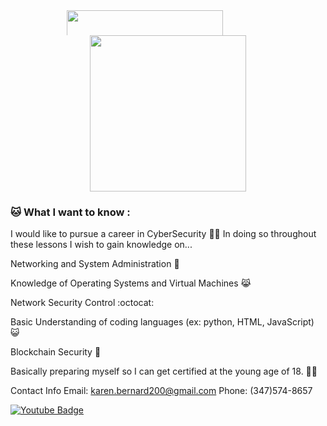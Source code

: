

<!---
Ka-tz/Ka-tz is a ✨ special ✨ repository because its `README.md` (this file) appears on your GitHub profile.
You can click the Preview link to take a look at your changes.
--->
<!---
Ka-tz/Ka-tz is a ✨ special ✨ repository because its `README.md` (this file) appears on your GitHub profile.
You can click the Preview link to take a look at your changes.
--->
<!---
Ka-tz/Ka-tz is a ✨ special ✨ repository because its `README.md` (this file) appears on your GitHub profile.
You can click the Preview link to take a look at your changes.
--->
<svg fill="none" viewBox="0 0 430 40" width="430" height="40" xmlns="http://www.w3.org/2000/svg">
	<foreignObject width="100%" height="100%">
		<div xmlns="http://www.w3.org/1999/xhtml">
	</div>
  <div id="header" align="center">
  <img src="https://see.fontimg.com/api/renderfont4/MVVx/eyJyIjoiZnMiLCJoIjo2OCwidyI6MTAwMCwiZnMiOjY4LCJmZ2MiOiIjRjUxNTE1IiwiYmdjIjoiIzM3MzMzMyIsInQiOjF9/V2VsY29tZQ/chalkie.png " width="250"/>
</div>		
       
</svg>

  </div>
  <div id="header" align="center">
  <img src="https://media0.giphy.com/media/7NoNw4pMNTvgc/giphy.gif?cid=ecf05e47wwoi6fh0qpu9e7s3qxxv5htm0mcjjdmalv8hmyro&rid=giphy.gif&ct=g" width="250"/>
</div>


### :cat: What I want to know : 
I would like to pursue a career in CyberSecurity :woman_technologist:
In doing so throughout these lessons I wish to gain knowledge on...


Networking and System Administration :ghost:

Knowledge of Operating Systems and Virtual Machines 😹

Network Security Control :octocat:

Basic Understanding of coding languages (ex: python, HTML, JavaScript)  :smiley_cat:

Blockchain Security  :anger:

Basically preparing myself so I can get certified at the young age of 18. :woman_student:

Contact Info
Email: karen.bernard200@gmail.com
Phone: (347)574-8657

</a>
  <a href="https://youtu.be/V-_O7nl0Ii0">
    <img src="https://img.shields.io/badge/Click%20Me%20To%20Relax-red?style=for-the-badge&logo=youtube&logoColor=white" alt="Youtube Badge"/>
